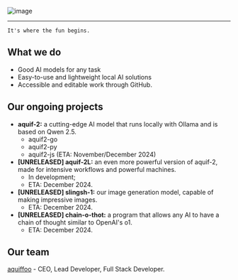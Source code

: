 ![image](https://github.com/user-attachments/assets/3c59c75c-0f8c-4bff-ae0b-fdf2532d7a5e)
<hr>

``It's where the fun begins.``

## What we do
- Good AI models for any task
- Easy-to-use and lightweight local AI solutions
- Accessible and editable work through GitHub.

## Our ongoing projects
- **aquif-2:** a cutting-edge AI model that runs locally with Ollama and is based on Qwen 2.5.
  - aquif2-go
  - aquif2-py
  - aquif2-js (ETA: November/December 2024)
- **[UNRELEASED] aquif-2L:** an even more powerful version of aquif-2, made for intensive workflows and powerful machines.
  - In development;
  - ETA: December 2024.
- **[UNRELEASED] slingsh-1:** our image generation model, capable of making impressive images.
  - ETA: December 2024.
- **[UNRELEASED] chain-o-thot:** a program that allows any AI to have a chain of thought similar to OpenAI's o1.
  - ETA: December 2024. 

## Our team
[aquiffoo](https://github.com/aquiffoo) - CEO, Lead Developer, Full Stack Developer.
  
